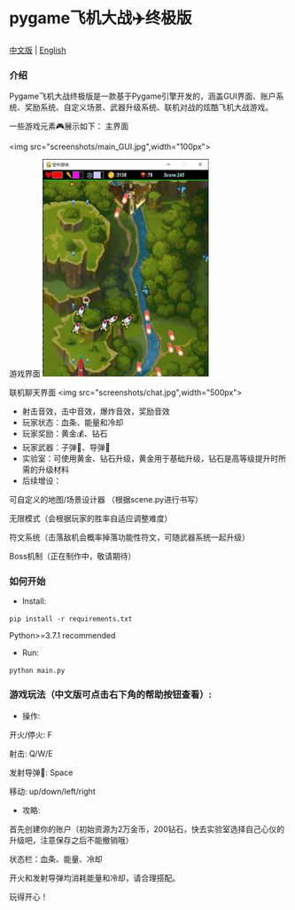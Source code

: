# pygame飞机大战:airplane:终极版
[中文版](https://github.com/gitouni/pygame-aircraft-wars-Ultra/blob/c77bc77efeee6f9910b62cec382c28be3b2be28d/README.md) | [English](https://github.com/gitouni/pygame-aircraft-wars-Ultra/blob/c77bc77efeee6f9910b62cec382c28be3b2be28d/README_EN.md)
### 介绍
Pygame飞机大战终极版是一款基于Pygame引擎开发的，涵盖GUI界面、账户系统、奖励系统、自定义场景、武器升级系统、联机对战的炫酷飞机大战游戏。

一些游戏元素:video_game:展示如下：
主界面

<img src="screenshots/main_GUI.jpg",width="100px">

游戏界面
<img src="screenshots/ex1.jpg" width="300px">

联机聊天界面
<img src="screenshots/chat.jpg",width="500px">

* 射击音效，击中音效，爆炸音效，奖励音效
* 玩家状态：血条、能量和冷却
* 玩家奖励：黄金:moneybag:、钻石
* 玩家武器：子弹:gun:、导弹:rocket:
* 实验室：可使用黄金、钻石升级，黄金用于基础升级，钻石是高等级提升时所需的升级材料
* 后续增设：

可自定义的地图/场景设计器 （根据scene.py进行书写）

无限模式（会根据玩家的胜率自适应调整难度）

符文系统（击落敌机会概率掉落功能性符文，可随武器系统一起升级）

Boss机制（正在制作中，敬请期待）

### 如何开始
* Install:

`pip install -r requirements.txt`

Python>=3.7.1 recommended
* Run:

`python main.py`

### 游戏玩法（中文版可点击右下角的帮助按钮查看）:
* 操作:

开火/停火: F

射击: Q/W/E

发射导弹:rocket:: Space

移动: up/down/left/right

* 攻略:

首先创建你的账户（初始资源为2万金币，200钻石，快去实验室选择自己心仪的升级吧，注意保存之后不能撤销哦）

状态栏：血条、能量、冷却

开火和发射导弹均消耗能量和冷却，请合理搭配。

玩得开心！
